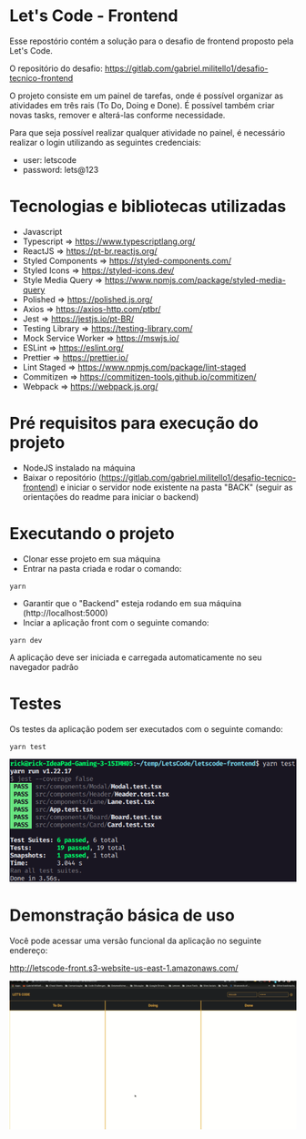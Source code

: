 
# Let's Code - Frontend

Esse repostório contém a solução para o desafio de frontend proposto pela Let's Code.

O repositório do desafio: https://gitlab.com/gabriel.militello1/desafio-tecnico-frontend

O projeto consiste em um painel de tarefas, onde é possível organizar as atividades em três rais (To Do, Doing e Done).
É possível também criar novas tasks, remover e alterá-las conforme necessidade.

Para que seja possível realizar qualquer atividade no painel, é necessário realizar o login utilizando as seguintes credenciais:

- user: letscode
- password: lets@123

# Tecnologias e bibliotecas utilizadas

- Javascript
- Typescript => https://www.typescriptlang.org/
- ReactJS => https://pt-br.reactjs.org/
- Styled Components => https://styled-components.com/
- Styled Icons => https://styled-icons.dev/
- Style Media Query => https://www.npmjs.com/package/styled-media-query
- Polished => https://polished.js.org/
- Axios => https://axios-http.com/ptbr/
- Jest => https://jestjs.io/pt-BR/
- Testing Library => https://testing-library.com/
- Mock Service Worker => https://mswjs.io/
- ESLint => https://eslint.org/
- Prettier => https://prettier.io/
- Lint Staged => https://www.npmjs.com/package/lint-staged
- Commitizen => https://commitizen-tools.github.io/commitizen/
- Webpack => https://webpack.js.org/

# Pré requisitos para execução do projeto

- NodeJS instalado na máquina
- Baixar o repositório (https://gitlab.com/gabriel.militello1/desafio-tecnico-frontend) e iniciar o servidor node existente na pasta "BACK" (seguir as orientações do readme para iniciar o backend)

# Executando o projeto

- Clonar esse projeto em sua máquina
- Entrar na pasta criada e rodar o comando:

```script
yarn
```

- Garantir que o "Backend" esteja rodando em sua máquina (http://localhost:5000)
- Inciar a aplicação front com o seguinte comando:

```script
yarn dev
```

A aplicação deve ser iniciada e carregada automaticamente no seu navegador padrão

# Testes

Os testes da aplicação podem ser executados com o seguinte comando:

```script
yarn test
```

![alt text](extras/tests.png)

# Demonstração básica de uso

Você pode acessar uma versão funcional da aplicação no seguinte endereço:

http://letscode-front.s3-website-us-east-1.amazonaws.com/

![alt text](extras/demosntration.gif)
